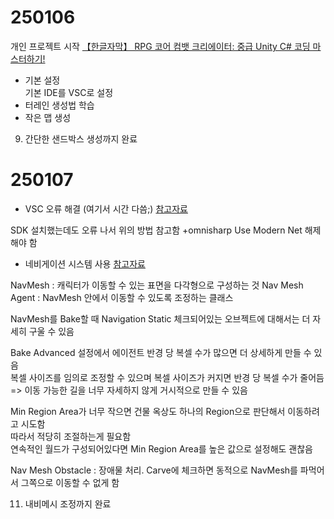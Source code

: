 # 250106
개인 프로젝트 시작
[【한글자막】 RPG 코어 컴뱃 크리에이터: 중급 Unity C# 코딩 마스터하기!](https://www.udemy.com/course/rpg-core-combat-creater-intermediate-unity-c-korean)

- 기본 설정  
기본 IDE를 VSC로 설정
- 터레인 생성법 학습  
- 작은 맵 생성

9. 간단한 샌드박스 생성까지 완료

# 250107

- VSC 오류 해결 (여기서 시간 다씀;)
[참고자료](https://portable-paper.tistory.com/entry/%ED%94%84%EB%A1%9C%EC%A0%9D%ED%8A%B8-assembly-csharpcsproj%EC%9D%84%EB%A5%BC-%EB%A1%9C%EB%93%9C%ED%95%98%EC%A7%80-%EB%AA%BB%ED%96%88%EC%8A%B5%EB%8B%88%EB%8B%A4-one-or-more-errors-occurred-%EC%9D%B4-%ED%94%84%EB%A1%9C%EC%A0%9D%ED%8A%B8%EB%8A%94-c-dev-kit%EC%97%90%EC%84%9C-%EC%A7%80%EC%9B%90%EB%90%98%EC%A7%80-%EC%95%8A%EC%8A%B5%EB%8B%88%EB%8B%A4?category=1089228)

SDK 설치했는데도 오류 나서 위의 방법 참고함
+omnisharp Use Modern Net 해제해야 함

- 네비게이션 시스템 사용
[참고자료](https://wergia.tistory.com/224)

NavMesh : 캐릭터가 이동할 수 있는 표면을 다각형으로 구성하는 것
Nav Mesh Agent : NavMesh 안에서 이동할 수 있도록 조정하는 클래스

NavMesh를 Bake할 때 Navigation Static 체크되어있는 오브젝트에 대해서는 더 자세히 구울 수 있음  
  
Bake Advanced 설정에서 에이전트 반경 당 복셀 수가 많으면 더 상세하게 만들 수 있음  
복셀 사이즈를 임의로 조정할 수 있으며 복셀 사이즈가 커지면 반경 당 복셀 수가 줄어듬  
=> 이동 가능한 길을 너무 자세하지 않게 거시적으로 만들 수 있음  

Min Region Area가 너무 작으면 건물 옥상도 하나의 Region으로 판단해서 이동하려고 시도함  
따라서 적당히 조절하는게 필요함  
연속적인 월드가 구성되어있다면 Min Region Area를 높은 값으로 설정해도 괜찮음  

Nav Mesh Obstacle : 장애물 처리. Carve에 체크하면 동적으로 NavMesh를 파먹어서 그쪽으로 이동할 수 없게 함  

11. 내비메시 조정까지 완료

